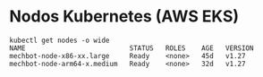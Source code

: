 # Nodos Kubernetes (AWS EKS)
```
kubectl get nodes -o wide
NAME                          STATUS   ROLES    AGE   VERSION
mechbot-node-x86-xx.large     Ready    <none>   45d   v1.27
mechbot-node-arm64-x.medium   Ready    <none>   32d   v1.27
```

